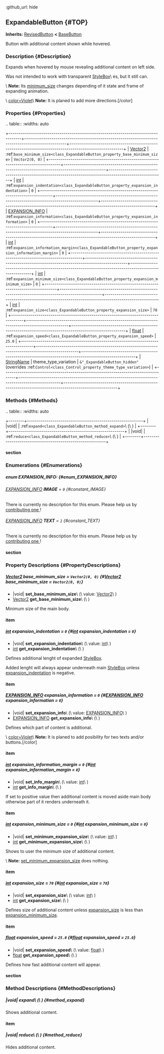 :github_url: hide

<!---
.. DO NOT EDIT THIS FILE!!!
.. Generated automatically from Godot engine sources.
.. Generator: https://github.com/godotengine/godot/tree/master/doc/tools/make_rst.py.
.. XML source: https://github.com/godotengine/godot/tree/master/Godot-CCP/doc_classes/ExpandableButton.xml.

.. _class_ExpandableButton:

-->
## ExpandableButton {#TOP}

**Inherits:** [RevisedButton](./RevisedButton.md) **<** [BaseButton](https://docs.godotengine.org/en/stable/classes/class_BaseButton.html)

Button with additional content shown while hovered.

### Description {#Description}

Expands when hovered by mouse revealing additional content on left side.

Was not intended to work with transparent [StyleBox](https://docs.godotengine.org/en/stable/classes/class_StyleBox.html)\ es, but it still can.

\ **Note:** Its [minimum_size](./ExpandableButton.md#property_minimum_size) changes depending of it state and frame of expanding animation.

\ [color=Violet](https://docs.godotengine.org/en/stable/classes/class_color=Violet.html)\ **Note:** It is planed to add more directions.[/color]

### Properties {#Properties}

.. table::
   :widths: auto

   +------------------------------------------------------------------------------------+---------------------------------------------------------------------------------------------------+---------------------------------------------------------------------------------------------------------+
   | [Vector2](https://docs.godotengine.org/en/stable/classes/class_Vector2.html)       | :ref:`base_minimum_size<class_ExpandableButton_property_base_minimum_size>`                       | ``Vector2(0, 0)``                                                                                       |
   +------------------------------------------------------------------------------------+---------------------------------------------------------------------------------------------------+---------------------------------------------------------------------------------------------------------+
   | [int](https://docs.godotengine.org/en/stable/classes/class_int.html)               | :ref:`expansion_indentation<class_ExpandableButton_property_expansion_indentation>`               | ``0``                                                                                                   |
   +------------------------------------------------------------------------------------+---------------------------------------------------------------------------------------------------+---------------------------------------------------------------------------------------------------------+
   | [EXPANSION_INFO](./ExpandableButton.md#enum_EXPANSION_INFO)                        | :ref:`expansion_information<class_ExpandableButton_property_expansion_information>`               | ``0``                                                                                                   |
   +------------------------------------------------------------------------------------+---------------------------------------------------------------------------------------------------+---------------------------------------------------------------------------------------------------------+
   | [int](https://docs.godotengine.org/en/stable/classes/class_int.html)               | :ref:`expansion_information_margin<class_ExpandableButton_property_expansion_information_margin>` | ``0``                                                                                                   |
   +------------------------------------------------------------------------------------+---------------------------------------------------------------------------------------------------+---------------------------------------------------------------------------------------------------------+
   | [int](https://docs.godotengine.org/en/stable/classes/class_int.html)               | :ref:`expansion_minimum_size<class_ExpandableButton_property_expansion_minimum_size>`             | ``0``                                                                                                   |
   +------------------------------------------------------------------------------------+---------------------------------------------------------------------------------------------------+---------------------------------------------------------------------------------------------------------+
   | [int](https://docs.godotengine.org/en/stable/classes/class_int.html)               | :ref:`expansion_size<class_ExpandableButton_property_expansion_size>`                             | ``70``                                                                                                  |
   +------------------------------------------------------------------------------------+---------------------------------------------------------------------------------------------------+---------------------------------------------------------------------------------------------------------+
   | [float](https://docs.godotengine.org/en/stable/classes/class_float.html)           | :ref:`expansion_speed<class_ExpandableButton_property_expansion_speed>`                           | ``25.0``                                                                                                |
   +------------------------------------------------------------------------------------+---------------------------------------------------------------------------------------------------+---------------------------------------------------------------------------------------------------------+
   | [StringName](https://docs.godotengine.org/en/stable/classes/class_StringName.html) | theme_type_variation                                                                              | ``&"_ExpandableButton_hidden"`` (overrides :ref:`Control<class_Control_property_theme_type_variation>`) |
   +------------------------------------------------------------------------------------+---------------------------------------------------------------------------------------------------+---------------------------------------------------------------------------------------------------------+

### Methods {#Methods}

.. table::
   :widths: auto

   +--------+-----------------------------------------------------------+
   | |void| | :ref:`expand<class_ExpandableButton_method_expand>`\ (\ ) |
   +--------+-----------------------------------------------------------+
   | |void| | :ref:`reduce<class_ExpandableButton_method_reduce>`\ (\ ) |
   +--------+-----------------------------------------------------------+

#### section

### Enumerations {#Enumerations}

##### enum **EXPANSION_INFO**: {#enum_EXPANSION_INFO}

###### [EXPANSION_INFO](./ExpandableButton.md#enum_EXPANSION_INFO) **IMAGE** = ``0`` {#constant_IMAGE}

There is currently no description for this enum. Please help us by [contributing one ](https://docs.godotengine.org/en/stable/contributing/documentation/updating_the_class_reference.html)!



###### [EXPANSION_INFO](./ExpandableButton.md#enum_EXPANSION_INFO) **TEXT** = ``1`` {#constant_TEXT}

There is currently no description for this enum. Please help us by [contributing one ](https://docs.godotengine.org/en/stable/contributing/documentation/updating_the_class_reference.html)!



#### section

### Property Descriptions {#PropertyDescriptions}

##### [Vector2](https://docs.godotengine.org/en/stable/classes/class_Vector2.html) **base_minimum_size** = ``Vector2(0, 0)`` {#[Vector2](https://docs.godotengine.org/en/stable/classes/class_Vector2.html) **base_minimum_size** = ``Vector2(0, 0)``}

- |void| **set_base_minimum_size**\ (\ value\: [Vector2](https://docs.godotengine.org/en/stable/classes/class_Vector2.html)\ )
- [Vector2](https://docs.godotengine.org/en/stable/classes/class_Vector2.html) **get_base_minimum_size**\ (\ )

Minimum size of the main body.

#### item

##### [int](https://docs.godotengine.org/en/stable/classes/class_int.html) **expansion_indentation** = ``0`` {#[int](https://docs.godotengine.org/en/stable/classes/class_int.html) **expansion_indentation** = ``0``}

- |void| **set_expansion_indentation**\ (\ value\: [int](https://docs.godotengine.org/en/stable/classes/class_int.html)\ )
- [int](https://docs.godotengine.org/en/stable/classes/class_int.html) **get_expansion_indentation**\ (\ )

Defines additional lenght of expanded [StyleBox](https://docs.godotengine.org/en/stable/classes/class_StyleBox.html).

Added lenght will always appear underneath main [StyleBox](https://docs.godotengine.org/en/stable/classes/class_StyleBox.html) unless [expansion_indentation](./ExpandableButton.md#property_expansion_indentation) is negative.

#### item

##### [EXPANSION_INFO](./ExpandableButton.md#enum_EXPANSION_INFO) **expansion_information** = ``0`` {#[EXPANSION_INFO](./ExpandableButton.md#enum_EXPANSION_INFO) **expansion_information** = ``0``}

- |void| **set_expansion_info**\ (\ value\: [EXPANSION_INFO](./ExpandableButton.md#enum_EXPANSION_INFO)\ )
- [EXPANSION_INFO](./ExpandableButton.md#enum_EXPANSION_INFO) **get_expansion_info**\ (\ )

Defines which part of content is additional.

\ [color=Violet](https://docs.godotengine.org/en/stable/classes/class_color=Violet.html)\ **Note:** It is planed to add posibility for two texts and/or buttons.[/color]

#### item

##### [int](https://docs.godotengine.org/en/stable/classes/class_int.html) **expansion_information_margin** = ``0`` {#[int](https://docs.godotengine.org/en/stable/classes/class_int.html) **expansion_information_margin** = ``0``}

- |void| **set_info_margin**\ (\ value\: [int](https://docs.godotengine.org/en/stable/classes/class_int.html)\ )
- [int](https://docs.godotengine.org/en/stable/classes/class_int.html) **get_info_margin**\ (\ )

If set to positive value then additional content is moved aside main body otherwise part of it renders underneath it.

#### item

##### [int](https://docs.godotengine.org/en/stable/classes/class_int.html) **expansion_minimum_size** = ``0`` {#[int](https://docs.godotengine.org/en/stable/classes/class_int.html) **expansion_minimum_size** = ``0``}

- |void| **set_minimum_expansion_size**\ (\ value\: [int](https://docs.godotengine.org/en/stable/classes/class_int.html)\ )
- [int](https://docs.godotengine.org/en/stable/classes/class_int.html) **get_minimum_expansion_size**\ (\ )

Shows to user the minimum size of additional content.

\ **Note:** [set_minimum_expansion_size](./ExpandableButton.md#method_set_minimum_expansion_size) does nothing.

#### item

##### [int](https://docs.godotengine.org/en/stable/classes/class_int.html) **expansion_size** = ``70`` {#[int](https://docs.godotengine.org/en/stable/classes/class_int.html) **expansion_size** = ``70``}

- |void| **set_expansion_size**\ (\ value\: [int](https://docs.godotengine.org/en/stable/classes/class_int.html)\ )
- [int](https://docs.godotengine.org/en/stable/classes/class_int.html) **get_expansion_size**\ (\ )

Defines size of additional content unless [expansion_size](./ExpandableButton.md#property_expansion_size) is less than [expansion_minimum_size](./ExpandableButton.md#property_expansion_minimum_size).

#### item

##### [float](https://docs.godotengine.org/en/stable/classes/class_float.html) **expansion_speed** = ``25.0`` {#[float](https://docs.godotengine.org/en/stable/classes/class_float.html) **expansion_speed** = ``25.0``}

- |void| **set_expansion_speed**\ (\ value\: [float](https://docs.godotengine.org/en/stable/classes/class_float.html)\ )
- [float](https://docs.godotengine.org/en/stable/classes/class_float.html) **get_expansion_speed**\ (\ )

Defines how fast additional content will appear.

#### section

### Method Descriptions {#MethodDescriptions}

##### |void| **expand**\ (\ ) {#method_expand}

Shows additional content.

#### item

##### |void| **reduce**\ (\ ) {#method_reduce}

Hides additional content.

